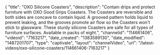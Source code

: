 {
    "title": "OXO Silicone Coasters",
    "description": "Contain drips and protect furniture with OXO Good Grips Coasters. The Coasters are reversible and both sides are concave to contain liquid. A grooved pattern holds liquid to prevent leaking, and the grooves promote air flow so the Coasters won't stick to glassware. These sturdy silicone Coasters are safe for all types of furniture surfaces. Available in packs of eight.",
    "channelid": "114661406",
    "videoid": "7163217",
    "date_created": "1383589130",
    "date_modified": "1487201707",
    "type": "captivate",
    "layout": "channelVideo",
    "url": "\/latest-videos\/oxo-silicone-coasters\/114661406-7163217"
}